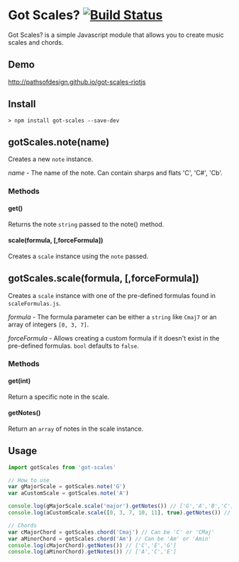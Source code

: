 # Got Scales? [![Build Status][ci-img]][ci]

[ci-img]: https://travis-ci.org/Pathsofdesign/got-scales.svg
[ci]: https://travis-ci.org/pathsofdesign/got-scales

Got Scales? is a simple Javascript module that allows you to create music scales and chords.
## Demo
http://pathsofdesign.github.io/got-scales-riotjs

## Install
`> npm install got-scales --save-dev`

## gotScales.note(name)
Creates a new `note` instance.

*name* - The name of the note. Can contain sharps and flats 'C', 'C#', 'Cb'.

### Methods

#### get()
Returns the note `string` passed to the note() method.

#### scale(formula, [,forceFormula])
Creates a `scale` instance using the `note` passed.


## gotScales.scale(formula, [,forceFormula])
Creates a `scale` instance with one of the pre-defined formulas found in `scaleFormulas.js`.

*formula* - The formula parameter can be either a `string` like `Cmaj7` or an array of integers `[0, 3, 7]`.

*forceFormula* - Allows creating a custom formula if it doesn't exist in the pre-defined formulas. `bool` defaults to `false`.

### Methods

#### get(int)
Return a specific note in the scale.

#### getNotes()
Return an `array` of notes in the scale instance.

## Usage
```javascript
import gotScales from 'got-scales'

// How to use
var gMajorScale = gotScales.note('G')
var aCustomScale = gotScales.note('A')

console.log(gMajorScale.scale('major').getNotes()) // ['G','A','B','C','D','E','F# / Gb','G']
console.log(aCustomScale.scale([0, 3, 7, 10, 11], true).getNotes()) // [ 'A', 'C', 'E', 'G', 'G# / Ab' ]

// Chords
var cMajorChord = gotScales.chord('Cmaj') // Can be 'C' or 'CMaj'
var aMinorChord = gotScales.chord('Am') // Can be 'Am' or 'Amin'
console.log(cMajorChord).getNotes()) // ['C','E','G']
console.log(aMinorChord).getNotes()) // ['A','C','E']
```
